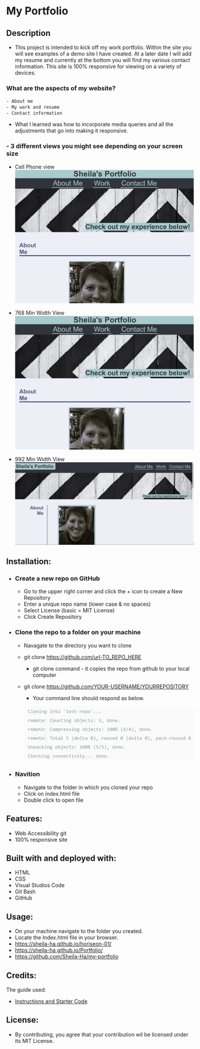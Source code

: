 # My Portfolio


## Description
  - This project is intended to kick off my work portfolio. Within the site you will see examples of a demo site I have created. At a later date I will add my resume and currently at the bottom you will find my various contact information. This site is 100% responsive for viewing on a variety of devices.

  ### What are the aspects of my website?
    - About me
    - My work and resume
    - Contact information

  - What I learned was how to incorporate media queries and all the adjustments that go into making it responsive.

  ### - 3 different views you might see depending on your screen size
  * Cell Phone view
    ![Alt text](768MinWidth.png)


  * 768 Min Width View
    ![Alt text](768MinWidth.png)
  

  * 992 Min Width View
    ![Alt text](homepage_screenshot.png)

## Installation:
  - ### Create a new repo on GitHub
      - Go to the upper right corner and click the + icon to create a New Repository
      - Enter a unique repo name (lower case & no spaces)
      - Select License (basic = MIT License)
      - Click Create Repository 

  - ### Clone the repo to a folder on your machine
      - Navagate to the directory you want to clone
      - git clone https://github.com/url-TO_REPO_HERE
          - git clone command - it copies the repo from github  to your local computer
      - git clone https://github.com/YOUR-USERNAME/YOURREPOSITORY
          - Your command line should respond as below.

         ![Alt text](image.png)

  - ### Navition
      - Navigate to the folder in which you cloned your repo
      - Click on index.html file
      - Double click to open file

## Features:
  - Web Accessibility
  git
  - 100% responsive site

## Built with and deployed with:
  - HTML
  - CSS
  - Visual Studios Code
  - Git Bash
  - GitHub
  
## Usage:
  - On your machine navigate to the folder you created.
  - Locate the Index.html file in your browser.
  - https://sheila-ha.github.io/horiseon-01/
  - https://sheila-ha.github.io/Portfolio/
  - https://github.com/Sheila-Ha/my-portfolio

## Credits:
The guide used:
 - [Instructions and Starter Code](https://git.bootcampcontent.com/University-of-Minnesota/UofM-VIRT-FSF-PT-10-2023-U-LOLC/-/tree/main/01-HTML-Git-CSS/02-Challenge)


## License:
  - By contributing, you agree that your contribution wil be licensed under its MIT License.
